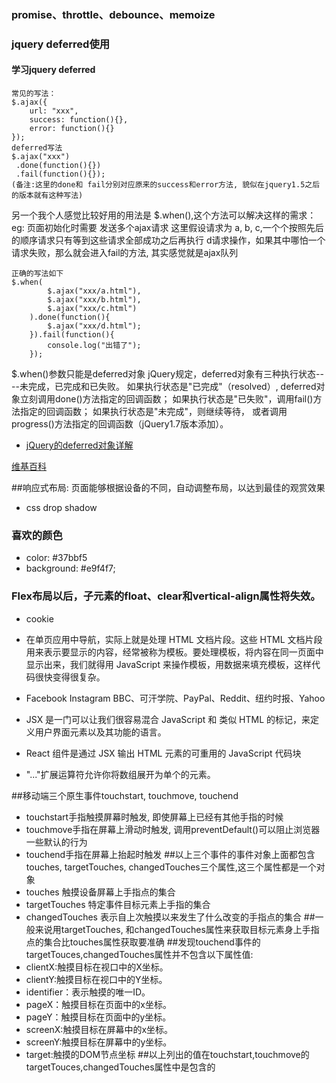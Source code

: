 ### promise、throttle、debounce、memoize
### jquery deferred使用
#### 学习jquery deferred
``` 
常见的写法：
$.ajax({
	url: "xxx",
	success: function(){},
	error: function(){}
});
deferred写法
$.ajax("xxx")
 .done(function(){})
 .fail(function(){});
(备注:这里的done和 fail分别对应原来的success和error方法, 貌似在jquery1.5之后的版本就有这种写法)
```
另一个我个人感觉比较好用的用法是 $.when(),这个方法可以解决这样的需求：
eg: 页面初始化时需要 发送多个ajax请求 这里假设请求为 a, b, c,一个个按照先后的顺序请求只有等到这些请求全部成功之后再执行
d请求操作，如果其中哪怕一个请求失败，那么就会进入fail的方法, 其实感觉就是ajax队列
```
正确的写法如下
$.when(
		$.ajax("xxx/a.html"), 
		$.ajax("xxx/b.html"), 
		$.ajax("xxx/c.html")
	).done(function(){
		$.ajax("xxx/d.html");
	}).fail(function(){
		console.log("出错了");
	});
```
$.when()参数只能是deferred对象
jQuery规定，deferred对象有三种执行状态----未完成，已完成和已失败。
如果执行状态是"已完成"（resolved）,
deferred对象立刻调用done()方法指定的回调函数；
如果执行状态是"已失败"，调用fail()方法指定的回调函数；
如果执行状态是"未完成"，则继续等待，
或者调用progress()方法指定的回调函数（jQuery1.7版本添加）。

- [jQuery的deferred对象详解](http://www.ruanyifeng.com/blog/2011/08/a_detailed_explanation_of_jquery_deferred_object.html)

[维基百科](https://en.wikipedia.org/wiki/Main_Page)

##响应式布局:
页面能够根据设备的不同，自动调整布局，以达到最佳的观赏效果

- css drop shadow
### 喜欢的颜色
- color: #37bbf5
- background: #e9f4f7;


### Flex布局以后，子元素的float、clear和vertical-align属性将失效。
- cookie
- 在单页应用中导航，实际上就是处理 HTML 文档片段。这些 HTML 文档片段用来表示要显示的内容，经常被称为模板。要处理模板，将内容在同一页面中显示出来，我们就得用 JavaScript 来操作模板，用数据来填充模板，这样代码很快变得很复杂。
- Facebook Instagram BBC、可汗学院、PayPal、Reddit、纽约时报、Yahoo
- JSX 是一门可以让我们很容易混合 JavaScript 和 类似 HTML 的标记，来定义用户界面元素以及其功能的语言。
- React 组件是通过 JSX 输出 HTML 元素的可重用的 JavaScript 代码块



- "..."扩展运算符允许你将数组展开为单个的元素。


##移动端三个原生事件touchstart, touchmove, touchend
- touchstart手指触摸屏幕时触发, 即使屏幕上已经有其他手指的时候
- touchmove手指在屏幕上滑动时触发, 调用preventDefault()可以阻止浏览器一些默认的行为
- touchend手指在屏幕上抬起时触发
##以上三个事件的事件对象上面都包含touches, targetTouches, changedTouches三个属性,这三个属性都是一个对象
- touches 触摸设备屏幕上手指点的集合
- targetTouches 特定事件目标元素上手指的集合
- changedTouches 表示自上次触摸以来发生了什么改变的手指点的集合
##一般来说用targetTouches, 和changedTouches属性来获取目标元素身上手指点的集合比touches属性获取要准确
##发现touchend事件的targetTouces,changedTouches属性并不包含以下属性值:
- clientX:触摸目标在视口中的X坐标。
- clientY:触摸目标在视口中的Y坐标。
- identifier：表示触摸的唯一ID。
- pageX：触摸目标在页面中的x坐标。
- pageY：触摸目标在页面中的y坐标。
- screenX:触摸目标在屏幕中的x坐标。
- screenY:触摸目标在屏幕中的y坐标。
- target:触摸的DOM节点坐标
##以上列出的值在touchstart,touchmove的targetTouces,changedTouches属性中是包含的















